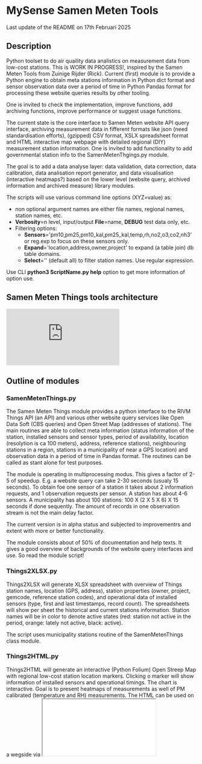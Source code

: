 # MySense Samen Meten Tools
Last update of the README on 17th Februari 2025

## Description
Python toolset to do air quaility data analistics on measurement data from low-cost stations.
This is WORK IN PROGRESS!, inspired by the Samen Meten Tools from Zuinige Rijder (Rick).
Current (first) module is to provide a Python engine to obtain meta stations information in Python dict format and sensor observation data over a period of time in Python Pandas format for processing these website queries results by other tooling.

One is invited to check the implementation, improve functions, add archiving functions, improve performance or suggest usage functions.

The current state is the core interface to Samen Meten website API query interface, archiving measurement data in fifferent formats like json (need standardisation efforts), (gzipped) CSV format, XSLX spreadsheet format and HTML interactive map webpage with detailed regional (DIY) measurement station information. 
One is invited to add functionality to add governmental station info to the SamenMetenThgings.py module.

The goal is to add a data analyse layer: data validation, data correction, data calibration, data analisation report generator, and data visualisation (interactive heatmaps?) based on the lower level (website query, archived information and archived measure) library modules.

The scripts will use various command line options (XYZ=value) as:
- non optional argument names are either file names, regional names, station names, etc.
- **Verbosity**=n level, input/output **File**=name, **DEBUG** test data only, etc.
- Filtering options:
  - **Sensors**='pm10,pm25,pm10_kal,pm25_kal,temp,rh,no2,o3,co2,nh3' or reg.exp to focus on these sensors only.
  - **Expand**='location,address,owner,project' to expand (a table join) db table domains.
  - **Select**='' (default all) to filter station names. Use regular expression.

Use CLI **python3 ScriptName.py help** option to get more information of option use.

## Samen Meten Things tools architecture

![Samen Meten Things Architecture](https://github.com/teusH/MySense/blob/master/SamenMetenTools/README.md)

## Outline of modules
### SamenMetenThings.py
The Samen Meten Things module provides a python interface to the RIVM Things API (an API) and various other website query services like Open Data Soft (CBS queries) and Open Street Map (addresses of stations).
The main routines are able to collect meta information (status information of the station, installed sensors and sensor types, period of availability, location (resolytion is ca 100 meters), address, reference stations), neighbouring stations in a region, stations in a municipality of near a GPS location) and observation data in a period of time in Pandas format.
The routines can be called as stant alone for test purposes.

The module is operating in multiprocessing modus. This gives a factor of 2-5 of speedup.
E.g. a website query can take 2-30 seconds (usualy 15 seconds). To obtain foe one sensor of a station it takes about 2 information requests, and 1 observation requests per sensor. A station has about 4-6 sensors. A municipality has about 100 stations: 100 X (2 X 5 X 6) X 15 seconds if done sequently.
The amount of records in one observation stream is not the main delay factor.

The current version is in alpha status and subjected to improvementrs and extent with more or better functionality.

The module consists about of 50% of documentation and help texts. It gives a good overview of backgrounds of the website query interfaces and use.
So read the module script!

### Things2XLSX.py
Things2XLSX will generate XLSX spreadsheet with overview of Things station names, location (GPS, address),
station properties (owner, project, gemcode, reference station codes),
and operational data of installed sensors (type, first and last timestamps, record count).
The spreadsheets will show per sheet the historical and current stations information.
Station names will be in color to denote active states (red: station not active in the period, orange: lately not active, black: active).

The script uses municipality stations routine of the SamenMetenThings class module.

### Things2HTML.py
Things2HTML will generate an interactive (Python Folium) Open Streep Map with regional low-cost station location markers.
Clicking o marker will show information of installed sensors and operational timings. The chart is interactive.
Goal is to present heatmaps of measurements as well of PM calibrated (temperature and RH) measurements.
The HTML can be used on a wegside via <iframe src=HTMLfile>.

### ThingsArchive.py
This module will await completion of alpha tests of other modules.

This script a a wrapper for XLSX, HTML map, CSV (+compressed), and JSON (+compressed).
Input can be regional names (Samen Meten Things website will be used to download data), various file formats.
The central archive will use Python Pandas dataframe format.

## Licensing
   Open Source Initiative  https://opensource.org/licenses/RPL-1.5
   Unless explicitly acquired and licensed from Licensor under another
   license, the contents of this file are subject to the Reciprocal Public
   License ("RPL") Version 1.5, or subsequent versions as allowed by the RPL,
   and You may not copy or use this file in either source code or executable
   form, except in compliance with the terms and conditions of the RPL.

   All software distributed under the RPL is provided strictly on an "AS
   IS" basis, WITHOUT WARRANTY OF ANY KIND, EITHER EXPRESS OR IMPLIED, AND
   LICENSOR HEREBY DISCLAIMS ALL SUCH WARRANTIES, INCLUDING WITHOUT
   LIMITATION, ANY WARRANTIES OF MERCHANTABILITY, FITNESS FOR A PARTICULAR
   PURPOSE, QUIET ENJOYMENT, OR NON-INFRINGEMENT. See the RPL for specific
   language governing rights and limitations under the RPL.


